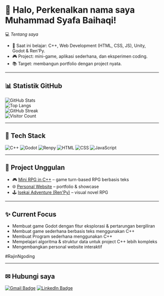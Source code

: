 # 👋 Halo, Perkenalkan nama saya Muhammad Syafa Baihaqi!

💻 *Tentang saya*  
- 🌱 Saat ini belajar: C++, Web Development (HTML, CSS, JS), Unity, Godot & Ren'Py.  
- 🎮 Project: mini-game, aplikasi sederhana, dan eksperimen coding.  
- 📚 Target: membangun portfolio dengan project nyata.  

---

## 📊 Statistik GitHub
![GitHub Stats](https://github-readme-stats.vercel.app/api?username=SyafaBaihaqi&show_icons=true&theme=radical)  
![Top Langs](https://github-readme-stats.vercel.app/api/top-langs/?username=SyafaBaihaqi&layout=compact&theme=radical)  
![GitHub Streak](https://streak-stats.demolab.com?user=SyafaBaihaqi&theme=radical)  
![Visitor Count](https://komarev.com/ghpvc/?username=SyafaBaihaqi&color=blue)

---

## 🔧 Tech Stack
![C++](https://img.shields.io/badge/C++-00599C?style=for-the-badge&logo=cplusplus&logoColor=white)
![Godot](https://img.shields.io/badge/Godot-478CBF?style=for-the-badge&logo=godot-engine&logoColor=white)
![Renpy](https://img.shields.io/badge/Ren'Py-FF7F50?style=for-the-badge)
![HTML](https://img.shields.io/badge/HTML5-e34c26?style=for-the-badge&logo=html5&logoColor=white)
![CSS](https://img.shields.io/badge/CSS3-264de4?style=for-the-badge&logo=css3&logoColor=white)
![JavaScript](https://img.shields.io/badge/JavaScript-f7df1e?style=for-the-badge&logo=javascript&logoColor=black)

---

## 🚀 Project Unggulan
- 🎮 [Mini RPG in C++](https://github.com/SyafaBaihaqi/rpg-cpp) – game turn-based RPG berbasis teks
- 🌐 [Personal Website](https://github.com/SyafaBaihaqi/personal-website) – portfolio & showcase  
- 🕹 [Isekai Adventure (Ren'Py)](https://github.com/SyafaBaihaqi/isekai-adventure) – visual novel RPG

---

## ✨ Current Focus
- Membuat game Godot dengan fitur eksplorasi & pertarungan bergiliran  
- Membuat game sederhana berbasis teks menggunakan C++
- Membuat Program sederhana menggunakan C++
- Mempelajari algoritma & struktur data untuk project C++ lebih kompleks  
- Mengembangkan personal website interaktif

#RajinNgoding

---

## ✉ Hubungi saya
[![Gmail Badge](https://img.shields.io/badge/-muhammadsyafa101@gmail.com-c14438?style=for-the-badge&logo=Gmail&logoColor=white&link=mailto:muhammadsyafa101@gmail.com)](mailto:muhammadsyafa101@gmail.com)
[![LinkedIn Badge](https://img.shields.io/badge/-LinkedIn-0077B5?style=for-the-badge&logo=linkedin&logoColor=white&link=https://linkedin.com/in/SyafaBaihaqi)](https://linkedin.com/in/SyafaBaihaqi)
